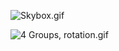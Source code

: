 
![Skybox.gif](https://github.com/DenDunno/Introduction-to-OpenGL/blob/master/Progress%20in%20gifs/Skybox.gif?raw=true)

![4 Groups, rotation.gif](https://github.com/DenDunno/Introduction-to-OpenGL/blob/master/Progress%20in%20gifs/4%20Groups,%20rotation.gif?raw=true)
